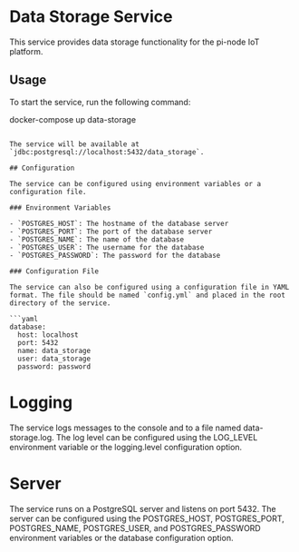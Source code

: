 # Data Storage Service

This service provides data storage functionality for the pi-node IoT platform.

## Usage

To start the service, run the following command:

docker-compose up data-storage

````

The service will be available at `jdbc:postgresql://localhost:5432/data_storage`.

## Configuration

The service can be configured using environment variables or a configuration file.

### Environment Variables

- `POSTGRES_HOST`: The hostname of the database server
- `POSTGRES_PORT`: The port of the database server
- `POSTGRES_NAME`: The name of the database
- `POSTGRES_USER`: The username for the database
- `POSTGRES_PASSWORD`: The password for the database

### Configuration File

The service can also be configured using a configuration file in YAML format. The file should be named `config.yml` and placed in the root directory of the service.

```yaml
database:
  host: localhost
  port: 5432
  name: data_storage
  user: data_storage
  password: password
````

# Logging

The service logs messages to the console and to a file named data-storage.log. The log level can be configured using the LOG_LEVEL environment variable or the logging.level configuration option.

# Server

The service runs on a PostgreSQL server and listens on port 5432. The server can be configured using the POSTGRES_HOST, POSTGRES_PORT, POSTGRES_NAME, POSTGRES_USER, and POSTGRES_PASSWORD environment variables or the database configuration option.
